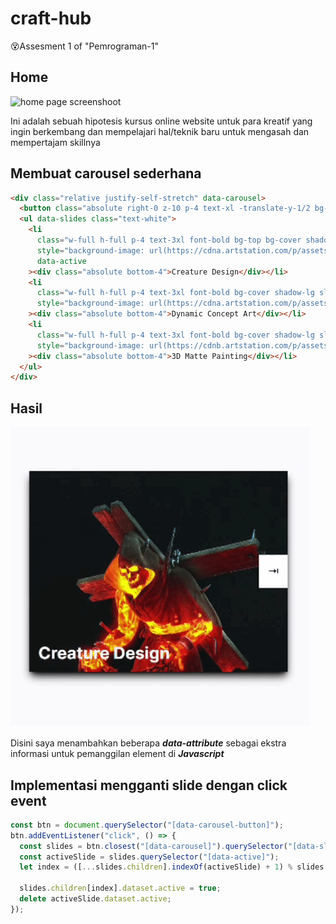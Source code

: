 # craft-hub
😵Assesment 1 of "Pemrograman-1"

## Home
![home page screenshoot](./imgs/home_screenshoot.png)

Ini adalah sebuah hipotesis kursus online website untuk para kreatif yang ingin berkembang dan mempelajari hal/teknik baru untuk mengasah dan mempertajam skillnya

## Membuat carousel sederhana
```html
<div class="relative justify-self-stretch" data-carousel>
  <button class="absolute right-0 z-10 p-4 text-xl -translate-y-1/2 bg-white top-1/2 " data-carousel-button>&#8677</button>
  <ul data-slides class="text-white">
    <li 
      class="w-full h-full p-4 text-3xl font-bold bg-top bg-cover shadow-lg slide place shadow-black" 
      style="background-image: url(https://cdna.artstation.com/p/assets/images/images/069/184/658/large/maksim-croprender2.jpg?1699527795);" 
      data-active
    ><div class="absolute bottom-4">Creature Design</div></li>
    <li 
      class="w-full h-full p-4 text-3xl font-bold bg-cover shadow-lg slide place shadow-black"
      style="background-image: url(https://cdna.artstation.com/p/assets/images/images/069/180/908/large/joshua-jay-cherisch-09-01.jpg?1699520474);"
    ><div class="absolute bottom-4">Dynamic Concept Art</div></li>
    <li 
      class="w-full h-full p-4 text-3xl font-bold bg-cover shadow-lg slide place shadow-black"
      style="background-image: url(https://cdnb.artstation.com/p/assets/images/images/003/792/519/large/jaime-jasso-stormwind-01s.jpg?1477520955);"
    ><div class="absolute bottom-4">3D Matte Painting</div></li>
  </ul>
</div>
```
## Hasil
![carousel](./imgs/carousel.gif)

Disini saya menambahkan beberapa ***data-attribute*** sebagai ekstra informasi untuk pemanggilan element di ***Javascript***

## Implementasi mengganti slide dengan click event
```js
const btn = document.querySelector("[data-carousel-button]");
btn.addEventListener("click", () => {
  const slides = btn.closest("[data-carousel]").querySelector("[data-slides]");
  const activeSlide = slides.querySelector("[data-active]");
  let index = ([...slides.children].indexOf(activeSlide) + 1) % slides.children.length;

  slides.children[index].dataset.active = true;
  delete activeSlide.dataset.active;
});
```
